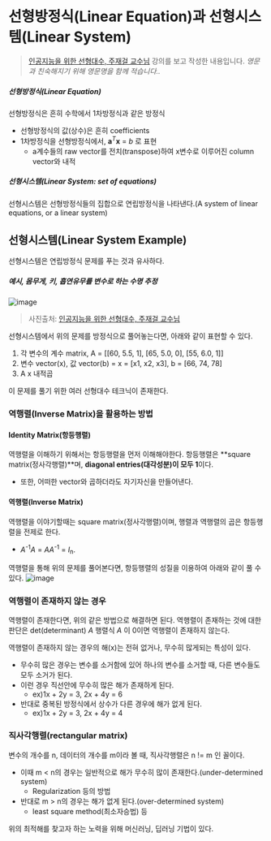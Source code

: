 # 선형방정식(Linear Equation)과 선형시스템(Linear System)

> [인공지능을 위한 선형대수, 주재걸 교수님](https://www.boostcourse.org/ai251) 강의를 보고 작성한 내용입니다.
> _영문과 친숙해지기 위해 영문명을 함께 적습니다.._

##### 선형방정식(Linear Equation)
선형방정식은 흔히 수학에서 1차방정식과 같은 방정식
- 선형방정식의 값(상수)은 흔히 coefficients
- 1차방정식을 선형방정식에서, **a**<sup>*T*</sup>**x** = _b_ 로 표현
  - a계수들의 raw vector를 전치(transpose)하여 x변수로 이루어진 column vector와 내적

##### 선형시스템(Linear System: set of equations)
선형시스템은 선형방정식들의 집합으로 연립방정식을 나타낸다.(A system of linear equations, or a linear system) 

## 선형시스템(Linear System Example)
선형시스템은 연립방정식 문제를 푸는 것과 유사하다.

##### 예시, 몸무게, 키, 흡연유무를 변수로 하는 수명 추정
![image](https://user-images.githubusercontent.com/74632423/143727181-e1ee4054-8fd6-422b-903a-e3522c38368e.png)
> 사진출처: [인공지능을 위한 선형대수, 주재걸 교수님](https://www.boostcourse.org/ai251/lecture/540312?isDesc=false)

선형시스템에서 위의 문제를 방정식으로 풀어놓는다면, 아래와 같이 표현할 수 있다.
1) 각 변수의 계수 matrix, A = [[60, 5.5, 1], [65, 5.0, 0], [55, 6.0, 1]]
2) 변수 vector(x), 값 vector(b) = x = [x1, x2, x3], b = [66, 74, 78]
3) A x 내적곱

이 문제를 풀기 위한 여러 선형대수 테크닉이 존재한다.

### 역행렬(Inverse Matrix)을 활용하는 방법
#### Identity Matrix(항등행렬)
역행렬을 이해하기 위해서는 항등행렬을 먼저 이해해야한다.
항등행렬은 **square matrix(정사각행렬)**며, **diagonal entries(대각성분)이 모두 1**이다. 
- 또한, 어떠한 vector와 곱하더라도 자기자신을 만들어낸다.

#### 역행렬(Inverse Matrix)
역행렬을 이야기할때는 square matrix(정사각행렬)이며, 행렬과 역행렬의 곱은 항등행렬을 전제로 한다. 
- _A_<sup>-1</sup>_A_ = _AA_<sup>-1</sup> = _I_<sub>n</sub>.

역행렬을 통해 위의 문제를 풀어본다면, 항등행렬의 성질을 이용하여 아래와 같이 풀 수 있다.
![image](https://user-images.githubusercontent.com/74632423/143727696-edacde09-0953-4f45-82e2-a78e09ca47bc.png)


### 역행렬이 존재하지 않는 경우
역행렬이 존재한다면, 위의 같은 방법으로 해결하면 된다. 
역행렬이 존재하는 것에 대한 판단은 det(determinant) _A_ 행렬식 _A_ 이 0이면 역행렬이 존재하지 않는다.

역행렬이 존재하지 않는 경우의 해(x)는 전혀 없거나, 무수히 많게되는 특성이 있다.
  - 무수히 많은 경우는 변수를 소거함에 있어 하나의 변수를 소거할 때, 다른 변수들도 모두 소거가 된다.
  - 이런 경우 직선안에 무수히 많은 해가 존재하게 된다.
    - ex)1x + 2y = 3, 2x + 4y = 6
  - 반대로 중복된 방정식에서 상수가 다른 경우에 해가 없게 된다. 
    - ex)1x + 2y = 3, 2x + 4y = 4 

### 직사각행렬(rectangular matrix)
변수의 개수를 n, 데이터의 개수를 m이라 볼 때, 직사각행렬은 n != m 인 꼴이다.
- 이때 m < n의 경우는 일반적으로 해가 무수히 많이 존재한다.(under-determined system)
  - Regularization 등의 방법
- 반대로 m > n의 경우는 해가 없게 된다.(over-determined system)
  - least square method(최소자승법) 등

위의 최적해를 찾고자 하는 노력을 위해 머신러닝, 딥러닝 기법이 있다.
